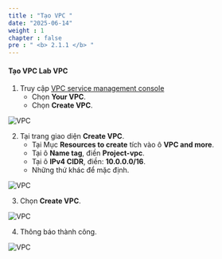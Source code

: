 ```yaml
---
title : "Tạo VPC "
date: "2025-06-14"
weight : 1 
chapter : false
pre : " <b> 2.1.1 </b> "
---
```


#### Tạo VPC **Lab VPC**
1. Truy cập [VPC service management console](https://console.aws.amazon.com/vpc/home)
   + Chọn **Your VPC**.
   + Chọn **Create VPC**.

![VPC](/images/2.prerequisite/VPC_1.png)

2. Tại trang giao diện **Create VPC**.
   + Tại Mục **Resources to create** tích vào ô **VPC and more**.
   + Tại ô **Name tag**, điền **Project-vpc**.
   + Tại ô **IPv4 CIDR**, điền: **10.0.0.0/16**.
   + Những thứ khác để mặc định.
   
![VPC](/images/2.prerequisite/VPC_2.png)

3. Chọn **Create VPC**.

![VPC](/images/2.prerequisite/VPC_3.png)

4. Thông báo thành công.

![VPC](/images/2.prerequisite/VPC_4.png)